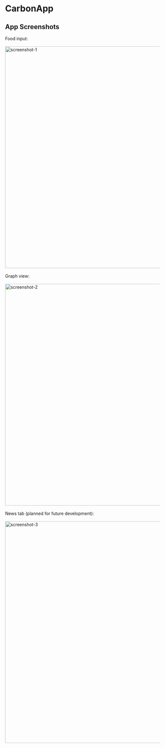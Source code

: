 # CarbonApp
App Screenshots
---
Food input:
<br><br>
<img width="720" alt="screenshot-1" src="https://github.com/ACP-3481/CarbonApp/assets/70781202/f65bf7d0-26be-4438-a197-71aa6ca3e93b">
<br><br>
Graph view:
<br><br>
<img width="720" alt="screenshot-2" src="https://github.com/ACP-3481/CarbonApp/assets/70781202/0826568a-c7ea-4dcd-a316-570f17811c72">
<br><br>
News tab (planned for future development):
<br><br>
<img width="720" alt="screenshot-3" src="https://github.com/ACP-3481/CarbonApp/assets/70781202/a8681469-6a5b-441c-a94f-a2bd1a9071f5">
